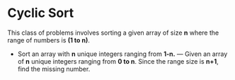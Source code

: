 # Cyclic Sort

This class of problems involves sorting a given array of size **n** where the range of numbers is **(1 to n)**. 

- Sort an array with **n** unique integers ranging from **1-n.**
— Given an array of **n** unique integers ranging from **0 to n**. Since the range size is **n+1**, find the missing number.
